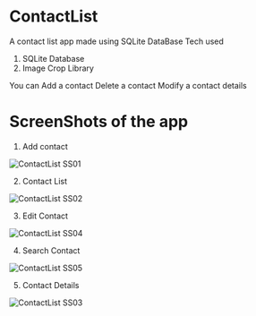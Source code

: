 # ContactList
A contact list app made using SQLite DataBase
Tech used
1. SQLite Database
2. Image Crop Library

You can 
Add a contact
Delete a contact
Modify a contact details



# ScreenShots of the app
1. Add contact

![ContactList SS01](https://user-images.githubusercontent.com/42437060/61991898-6d6bff80-b074-11e9-982b-805de7a83b96.png)

2. Contact List


![ContactList SS02](https://user-images.githubusercontent.com/42437060/61991914-a906c980-b074-11e9-866a-1cabb6651a7a.png)

3. Edit Contact

![ContactList SS04](https://user-images.githubusercontent.com/42437060/61991916-b4f28b80-b074-11e9-888e-cf8f3512dc1e.png)

4. Search Contact

![ContactList SS05](https://user-images.githubusercontent.com/42437060/61991917-b4f28b80-b074-11e9-86a6-b44389bb5bd2.png)

5. Contact Details

![ContactList SS03](https://user-images.githubusercontent.com/42437060/61991918-b58b2200-b074-11e9-80bb-295a8edd5941.png)
